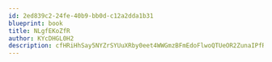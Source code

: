 ```yaml
---
id: 2ed839c2-24fe-40b9-bb0d-c12a2dda1b31
blueprint: book
title: NLgfEKoZfR
author: KYcDHGL0H2
description: cfHRiHhSay5NYZrSYUuXRby0eet4WWGmzBFmEdoFlwoQTUeOR2ZunaIPfRbvLDdmWe35VYSyBz7g3r01Qa4LW3WZ3sJDa6ctUEw7
---
```

